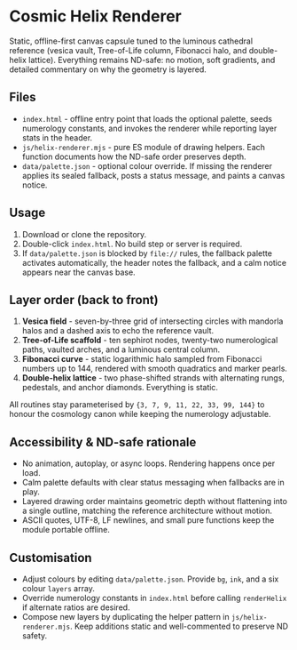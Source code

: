 # Cosmic Helix Renderer

Static, offline-first canvas capsule tuned to the luminous cathedral reference (vesica vault, Tree-of-Life column, Fibonacci halo, and double-helix lattice). Everything remains ND-safe: no motion, soft gradients, and detailed commentary on why the geometry is layered.

## Files
- `index.html` - offline entry point that loads the optional palette, seeds numerology constants, and invokes the renderer while reporting layer stats in the header.
- `js/helix-renderer.mjs` - pure ES module of drawing helpers. Each function documents how the ND-safe order preserves depth.
- `data/palette.json` - optional colour override. If missing the renderer applies its sealed fallback, posts a status message, and paints a canvas notice.

## Usage
1. Download or clone the repository.
2. Double-click `index.html`. No build step or server is required.
3. If `data/palette.json` is blocked by `file://` rules, the fallback palette activates automatically, the header notes the fallback, and a calm notice appears near the canvas base.

## Layer order (back to front)
1. **Vesica field** - seven-by-three grid of intersecting circles with mandorla halos and a dashed axis to echo the reference vault.
2. **Tree-of-Life scaffold** - ten sephirot nodes, twenty-two numerological paths, vaulted arches, and a luminous central column.
3. **Fibonacci curve** - static logarithmic halo sampled from Fibonacci numbers up to 144, rendered with smooth quadratics and marker pearls.
4. **Double-helix lattice** - two phase-shifted strands with alternating rungs, pedestals, and anchor diamonds. Everything is static.

All routines stay parameterised by `{3, 7, 9, 11, 22, 33, 99, 144}` to honour the cosmology canon while keeping the numerology adjustable.

## Accessibility & ND-safe rationale
- No animation, autoplay, or async loops. Rendering happens once per load.
- Calm palette defaults with clear status messaging when fallbacks are in play.
- Layered drawing order maintains geometric depth without flattening into a single outline, matching the reference architecture without motion.
- ASCII quotes, UTF-8, LF newlines, and small pure functions keep the module portable offline.

## Customisation
- Adjust colours by editing `data/palette.json`. Provide `bg`, `ink`, and a six colour `layers` array.
- Override numerology constants in `index.html` before calling `renderHelix` if alternate ratios are desired.
- Compose new layers by duplicating the helper pattern in `js/helix-renderer.mjs`. Keep additions static and well-commented to preserve ND safety.
